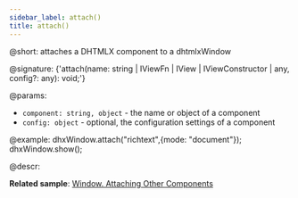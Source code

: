 ```yaml
---
sidebar_label: attach()
title: attach()
---          
```


@short: attaches a DHTMLX component to a dhtmlxWindow

@signature: {'attach(name: string | IViewFn | IView | IViewConstructor | any, config?: any): void;'}

@params:
- `component: string, object` -	the name or object of a component
- `config: object` - optional, the configuration settings of a component

@example:
dhxWindow.attach("richtext",{mode: "document"});
dhxWindow.show();

@descr:

**Related sample**: [Window. Attaching Other Components](https://snippet.dhtmlx.com/t9ncuuou)

[comment]: # (@related: window/how_to_start.md window/usage.md#attaching-dhtmlx-components)

